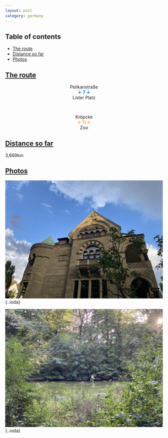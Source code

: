 ```yaml
---
layout: post
category: germany
---
```



## Table of contents
- [The route](#the-route)
- [Distance so far](#distance-so-far)
- [Photos](#photos)


## [The route](#the-route)

<center> Pelikanstraße </center>

<center> <span style="color:#0072bc "> <b> ↓ 7 ↓ </b> </span> </center>

<center> Lister Platz </center>

<span> <br> </span>

<center> Kröpcke </center>

<center> <span style="color:#faaf18 "> <b> ↓ 11 ↓ </b> </span> </center>

<center> Zoo </center>

## [Distance so far](#distance-so-far)

3,669km

## [Photos](#photos)

![theme logo](pictures/391-min.JPG){:.ioda}

![theme logo](pictures/392-min.JPG){:.ioda}










